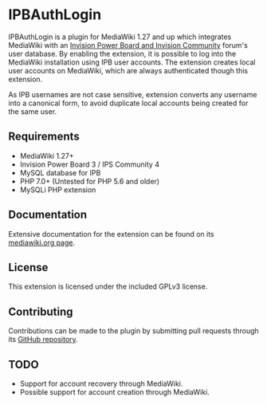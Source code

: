 IPBAuthLogin
============

IPBAuthLogin is a plugin for MediaWiki 1.27 and up which integrates MediaWiki with an [Invision Power Board and Invision Community](https://invisioncommunity.com) forum's user database. By enabling the extension, it is possible to log into the MediaWiki installation using IPB user accounts. The extension creates local user accounts on MediaWiki, which are always authenticated though this extension.

As IPB usernames are not case sensitive, extension converts any username into a canonical form, to avoid duplicate local accounts being created for the same user.

Requirements
------------

* MediaWiki 1.27+
* Invision Power Board 3 / IPS Community 4
* MySQL database for IPB
* PHP 7.0+ (Untested for PHP 5.6 and older)
* MySQLi PHP extension

Documentation
-------------

Extensive documentation for the extension can be found on its [mediawiki.org page](https://www.mediawiki.org/wiki/Extension:IPBAuthLogin).

License
-------

This extension is licensed under the included GPLv3 license.

Contributing
------------

Contributions can be made to the plugin by submitting pull requests through its [GitHub repository](https://github.com/FHannes/IPBAuthLogin).

TODO
----

* Support for account recovery through MediaWiki.
* Possible support for account creation through MediaWiki.